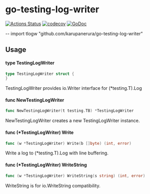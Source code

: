 # go-testing-log-writer

[![Actions Status](https://github.com/karupanerura/go-testing-log-writer/workflows/test/badge.svg)](https://github.com/karupanerura/go-testing-log-writer/actions)
[![codecov](https://codecov.io/gh/karupanerura/go-testing-log-writer/branch/master/graph/badge.svg)](https://codecov.io/gh/karupanerura/go-testing-log-writer)
[![GoDoc](https://godoc.org/github.com/karupanerura/go-testing-log-writer?status.svg)](http://godoc.org/github.com/karupanerura/go-testing-log-writer)

 --
    import tlogw "github.com/karupanerura/go-testing-log-writer"

## Usage

#### type TestingLogWriter

```go
type TestingLogWriter struct {
}
```

TestingLogWriter provides io.Writer interface for (*testing.T).Log

#### func  NewTestingLogWriter

```go
func NewTestingLogWriter(t testing.TB) *TestingLogWriter
```
NewTestingLogWriter creates a new TestingLogWriter instance.

#### func (*TestingLogWriter) Write

```go
func (w *TestingLogWriter) Write(b []byte) (int, error)
```
Write a log to (*testing.T).Log with line buffering.

#### func (*TestingLogWriter) WriteString

```go
func (w *TestingLogWriter) WriteString(s string) (int, error)
```
WriteString is for io.WriteString compatibility.
